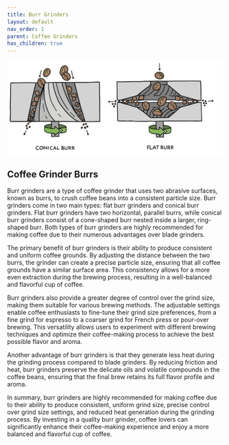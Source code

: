 ```yaml
---
title: Burr Grinders
layout: default
nav_order: 1
parent: Coffee Grinders
has_children: true
---
```


![Burrs](burrs_img.png "Burrs")

## Coffee Grinder Burrs
Burr grinders are a type of coffee grinder that uses two abrasive surfaces, known as burrs, to crush coffee beans into a consistent particle size. Burr grinders come in two main types: flat burr grinders and conical burr grinders. Flat burr grinders have two horizontal, parallel burrs, while conical burr grinders consist of a cone-shaped burr nested inside a larger, ring-shaped burr. Both types of burr grinders are highly recommended for making coffee due to their numerous advantages over blade grinders.

The primary benefit of burr grinders is their ability to produce consistent and uniform coffee grounds. By adjusting the distance between the two burrs, the grinder can create a precise particle size, ensuring that all coffee grounds have a similar surface area. This consistency allows for a more even extraction during the brewing process, resulting in a well-balanced and flavorful cup of coffee.

Burr grinders also provide a greater degree of control over the grind size, making them suitable for various brewing methods. The adjustable settings enable coffee enthusiasts to fine-tune their grind size preferences, from a fine grind for espresso to a coarser grind for French press or pour-over brewing. This versatility allows users to experiment with different brewing techniques and optimize their coffee-making process to achieve the best possible flavor and aroma.

Another advantage of burr grinders is that they generate less heat during the grinding process compared to blade grinders. By reducing friction and heat, burr grinders preserve the delicate oils and volatile compounds in the coffee beans, ensuring that the final brew retains its full flavor profile and aroma.

In summary, burr grinders are highly recommended for making coffee due to their ability to produce consistent, uniform grind size, precise control over grind size settings, and reduced heat generation during the grinding process. By investing in a quality burr grinder, coffee lovers can significantly enhance their coffee-making experience and enjoy a more balanced and flavorful cup of coffee.

